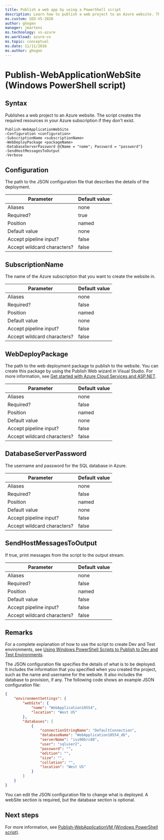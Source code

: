 ```yaml
---
title: Publish a web app by using a PowerShell script
description: Learn how to publish a web project to an Azure website. This script creates the required resources in your Azure subscription if they don't exist.
ms.custom: SEO-VS-2020
author: ghogen
manager: jmartens
ms.technology: vs-azure
ms.workload: azure-vs
ms.topic: conceptual
ms.date: 11/11/2016
ms.author: ghogen
---
```

# Publish-WebApplicationWebSite (Windows PowerShell script)
## Syntax
Publishes a web project to an Azure website. The script creates the required resources in your Azure subscription if they don't exist.

```
Publish-WebApplicationWebSite
–Configuration <configuration>
-SubscriptionName <subscriptionName>
-WebDeployPackage <packageName>
-DatabaseServerPassword @{Name = "name"; Password = "password"}
-SendHostMessagesToOutput
-Verbose
```

## Configuration
The path to the JSON configuration file that describes the details of the deployment.

| Parameter | Default value |
| --- | --- |
| Aliases |none |
| Required? |true |
| Position |named |
| Default value |none |
| Accept pipeline input? |false |
| Accept wildcard characters? |false |

## SubscriptionName
The name of the Azure subscription that you want to create the website in.

| Parameter | Default value |
| --- | --- |
| Aliases |none |
| Required? |false |
| Position |named |
| Default value |none |
| Accept pipeline input? |false |
| Accept wildcard characters? |false |

## WebDeployPackage
The path to the web deployment package to publish to the website. You can create this package by using the Publish Web wizard in Visual Studio. For more information, see [Get started with Azure Cloud Services and ASP.NET](vs-azure-tools-publish-webapplicationwebsite-windows-powershell-script.md).

| Parameter | Default value |
| --- | --- |
| Aliases |none |
| Required? |false |
| Position |named |
| Default value |none |
| Accept pipeline input? |false |
| Accept wildcard characters? |false |

## DatabaseServerPassword
The username and password for the SQL database in Azure.

| Parameter | Default value |
| --- | --- |
| Aliases |none |
| Required? |false |
| Position |named |
| Default value |none |
| Accept pipeline input? |false |
| Accept wildcard characters? |false |

## SendHostMessagesToOutput
If true, print messages from the script to the output stream.

| Parameter | Default value |
| --- | --- |
| Aliases |none |
| Required? |false |
| Position |named |
| Default value |false |
| Accept pipeline input? |false |
| Accept wildcard characters? |false |

## Remarks
For a complete explanation of how to use the script to create Dev and Test environments, see [Using Windows PowerShell Scripts to Publish to Dev and Test Environments](vs-azure-tools-publishing-using-powershell-scripts.md).

The JSON configuration file specifies the details of what is to be deployed. It includes the information that you specified when you created the project, such as the name and username for the website. It also includes the database to provision, if any. The following code shows an example JSON configuration file:

```json
{
    "environmentSettings": {
        "webSite": {
            "name": "WebApplication10554",
            "location": "West US"
        },
        "databases": [
            {
                "connectionStringName": "DefaultConnection",
                "databaseName": "WebApplication10554_db",
                "serverName": "iss00brc88",
                "user": "sqluser2",
                "password": "",
                "edition": "",
                "size": "",
                "collation": "",
                "location": "West US"
            }
        ]
    }
}
```

You can edit the JSON configuration file to change what is deployed. A webSite section is required, but the database section is optional.

## Next steps
For more information, see [Publish-WebApplicationVM (Windows PowerShell script)](vs-azure-tools-publish-webapplicationvm.md).
